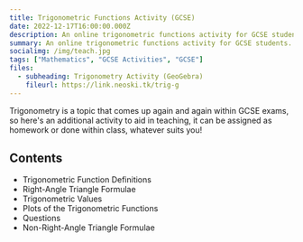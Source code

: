 ```yaml
---
title: Trigonometric Functions Activity (GCSE)
date: 2022-12-17T16:00:00.000Z
description: An online trigonometric functions activity for GCSE students.
summary: An online trigonometric functions activity for GCSE students.
socialimg: /img/teach.jpg
tags: ["Mathematics", "GCSE Activities", "GCSE"]
files:
  - subheading: Trigonometry Activity (GeoGebra)
    fileurl: https://link.neoski.tk/trig-g
---
```


Trigonometry is a topic that comes up again and again within GCSE exams, so here's an additional activity to aid in teaching, it can be assigned as homework or done within class, whatever suits you!

## Contents

- Trigonometric Function Definitions
- Right-Angle Triangle Formulae
- Trigonometric Values
- Plots of the Trigonometric Functions
- Questions
- Non-Right-Angle Triangle Formulae
